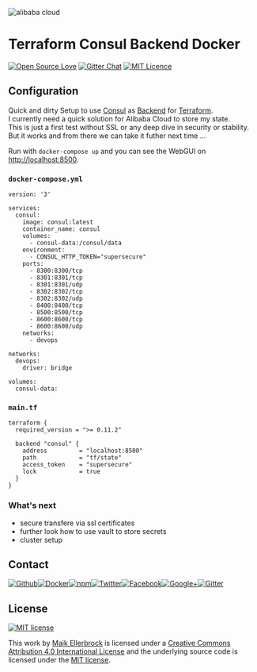 ![alibaba cloud](https://github.frapsoft.com/top/open-source-v1.png)

# Terraform Consul Backend Docker
[![Open Source Love](https://badges.frapsoft.com/os/v1/open-source.svg)](https://github.com/ellerbrock/open-source-badges/) [![Gitter Chat](https://badges.gitter.im/frapsoft/frapsoft.svg)](https://gitter.im/frapsoft/frapsoft/) [![MIT Licence](https://badges.frapsoft.com/os/mit/mit.svg?v=103)](https://opensource.org/licenses/mit-license.php)

## Configuration

Quick and dirty Setup to use [Consul](https://www.consul.io/) as [Backend](https://www.terraform.io/docs/backends/types/consul.html) for [Terraform](https://www.terraform.io/).  
I currently need a quick solution for Alibaba Cloud to store my state.  
This is just a first test without SSL or any deep dive in security or stability.  
But it works and from there we can take it futher next time ...


Run with `docker-compose up` and you can see the WebGUI on <http://localhost:8500>.

### `docker-compose.yml`

```
version: '3'

services:
  consul:
    image: consul:latest
    container_name: consul
    volumes:
      - consul-data:/consul/data
    environment:
      - CONSUL_HTTP_TOKEN="supersecure"
    ports:
      - 8300:8300/tcp
      - 8301:8301/tcp
      - 8301:8301/udp
      - 8302:8302/tcp
      - 8302:8302/udp
      - 8400:8400/tcp
      - 8500:8500/tcp
      - 8600:8600/tcp
      - 8600:8600/udp
    networks:
      - devops

networks:
  devops:
    driver: bridge

volumes:
  consul-data:
```

### `main.tf`

```
terraform {
  required_version = ">= 0.11.2"

  backend "consul" {
    address         = "localhost:8500"
    path            = "tf/state"
    access_token    = "supersecure"
    lock            = true
  }
}
```

### What's next

- secure transfere via ssl certificates
- further look how to use vault to store secrets
- cluster setup

## Contact

[![Github](https://github.frapsoft.com/social/github.png)](https://github.com/ellerbrock/)[![Docker](https://github.frapsoft.com/social/docker.png)](https://hub.docker.com/u/ellerbrock/)[![npm](https://github.frapsoft.com/social/npm.png)](https://www.npmjs.com/~ellerbrock)[![Twitter](https://github.frapsoft.com/social/twitter.png)](https://twitter.com/frapsoft/)[![Facebook](https://github.frapsoft.com/social/facebook.png)](https://www.facebook.com/frapsoft/)[![Google+](https://github.frapsoft.com/social/google-plus.png)](https://plus.google.com/116540931335841862774)[![Gitter](https://github.frapsoft.com/social/gitter.png)](https://gitter.im/frapsoft/frapsoft/)

## License 

[![MIT license](https://badges.frapsoft.com/os/mit/mit-125x28.png?v=103)](https://opensource.org/licenses/mit-license.php)

This work by <a xmlns:cc="http://creativecommons.org/ns#" href="https://github.com/ellerbrock" property="cc:attributionName" rel="cc:attributionURL">Maik Ellerbrock</a> is licensed under a <a rel="license" href="https://creativecommons.org/licenses/by/4.0/">Creative Commons Attribution 4.0 International License</a> and the underlying source code is licensed under the <a rel="license" href="https://opensource.org/licenses/mit-license.php">MIT license</a>.
